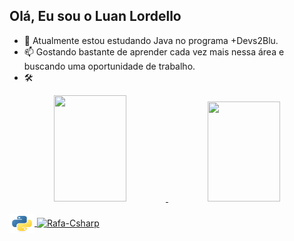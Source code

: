 ## Olá, Eu sou o Luan Lordello
- 🌱 Atualmente estou estudando Java no programa +Devs2Blu.
- 📫 Gostando bastante de aprender cada vez mais nessa área e buscando uma oportunidade de trabalho.
- 🛠 

<div align="center">
  <a href="https://github.com/LordeLuan">
  <img width="48%" height="170em" src="https://github-readme-stats.vercel.app/api?username=LordeLuan&show_icons=true&theme=dracula&include_all_commits=true&count_private=true"/>
  <img width="48%" height="160em" src="https://github-readme-stats.vercel.app/api/top-langs/?username=LordeLuan&layout=compact&langs_count=7&theme=dracula"/>
</div>
<div style="display: inline_block"><br>
  <img align="center" alt="Rafa-Python" height="30" width="40" src="https://raw.githubusercontent.com/devicons/devicon/master/icons/python/python-original.svg">
  <img align="center" alt="Rafa-Csharp" height="30" width="40" src="https://cdn.jsdelivr.net/gh/devicons/devicon/icons/java/java-original.svg">
  
</div>
